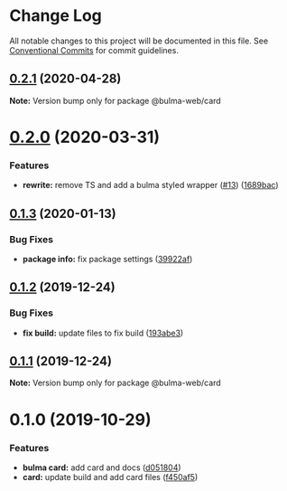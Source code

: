 # Change Log

All notable changes to this project will be documented in this file.
See [Conventional Commits](https://conventionalcommits.org) for commit guidelines.

## [0.2.1](https://github.com/Ramon92/bulma-web/compare/@bulma-web/card@0.2.0...@bulma-web/card@0.2.1) (2020-04-28)

**Note:** Version bump only for package @bulma-web/card





# [0.2.0](https://github.com/Ramon92/bulma-web/compare/@bulma-web/card@0.1.3...@bulma-web/card@0.2.0) (2020-03-31)


### Features

* **rewrite:** remove TS and add a bulma styled wrapper ([#13](https://github.com/Ramon92/bulma-web/issues/13)) ([1689bac](https://github.com/Ramon92/bulma-web/commit/1689baca70a1029e542307d1b497ee3fd8e6df8e))





## [0.1.3](https://github.com/Ramon92/bulma-web/compare/@bulma-web/card@0.1.2...@bulma-web/card@0.1.3) (2020-01-13)


### Bug Fixes

* **package info:** fix package settings ([39922af](https://github.com/Ramon92/bulma-web/commit/39922afc9d4cfbbb6b34c37abd5639651ca606cf))





## [0.1.2](https://github.com/Ramon92/bulma-web/compare/@bulma-web/card@0.1.1...@bulma-web/card@0.1.2) (2019-12-24)


### Bug Fixes

* **fix build:** update files to fix build ([193abe3](https://github.com/Ramon92/bulma-web/commit/193abe3b62cf6db443f733aec5eeb0fcd09000c7))





## [0.1.1](https://github.com/Ramon92/bulma-web/compare/@bulma-web/card@0.1.0...@bulma-web/card@0.1.1) (2019-12-24)

**Note:** Version bump only for package @bulma-web/card





# 0.1.0 (2019-10-29)


### Features

* **bulma card:** add card and docs ([d051804](https://github.com/Ramon92/bulma-web/commit/d05180425204e9cff51b21a1346b19da990e2693))
* **card:** update build and add card files ([f450af5](https://github.com/Ramon92/bulma-web/commit/f450af5b67f329f30d8328af0b4fda40aa276951))

